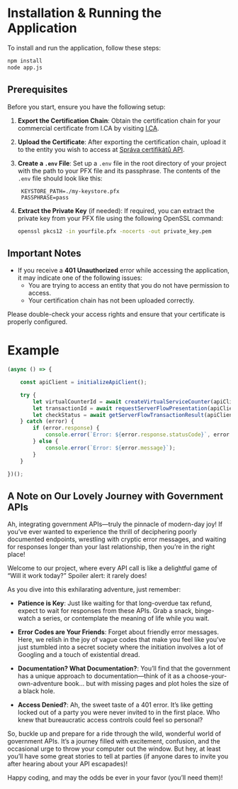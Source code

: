# Installation & Running the Application

To install and run the application, follow these steps:

```bash
npm install
node app.js
```

## Prerequisites

Before you start, ensure you have the following setup:

1. **Export the Certification Chain**: Obtain the certification chain for your commercial certificate from I.CA by visiting [I.CA](https://www.ica.cz/).
2. **Upload the Certificate**: After exporting the certification chain, upload it to the entity you wish to access at [Správa certifikátů API](https://sprava.edoklady.gov.cz/nastaveni).
3. **Create a `.env` File**: Set up a `.env` file in the root directory of your project with the path to your PFX file and its passphrase. The contents of the `.env` file should look like this:

   ```
    KEYSTORE_PATH=./my-keystore.pfx
    PASSPHRASE=pass
   ```

4. **Extract the Private Key** (if needed): If required, you can extract the private key from your PFX file using the following OpenSSL command:

   ```bash
   openssl pkcs12 -in yourfile.pfx -nocerts -out private_key.pem
   ```

## Important Notes

- If you receive a **401 Unauthorized** error while accessing the application, it may indicate one of the following issues:
  - You are trying to access an entity that you do not have permission to access.
  - Your certification chain has not been uploaded correctly.

Please double-check your access rights and ensure that your certificate is properly configured.


# Example

```javascript
(async () => {

    const apiClient = initializeApiClient();

    try {
        let virtualCounterId = await createVirtualServiceCounter(apiClient); // Create a Counter, which you may need just one
        let transactionId = await requestServerFlowPresentation(apiClient, virtualCounterId); // Create new Transaction for each auth request
        let checkStatus = await getServerFlowTransactionResult(apiClient, transactionId);
    } catch (error) {
        if (error.response) {
            console.error(`Error: ${error.response.statusCode}`, error.response.body);
        } else {
            console.error(`Error: ${error.message}`);
        }                                                                                                                                                                                                                                                
    }

})();
```


## A Note on Our Lovely Journey with Government APIs

Ah, integrating government APIs—truly the pinnacle of modern-day joy! If you’ve ever wanted to experience the thrill of deciphering poorly documented endpoints, wrestling with cryptic error messages, and waiting for responses longer than your last relationship, then you’re in the right place!

Welcome to our project, where every API call is like a delightful game of “Will it work today?” Spoiler alert: it rarely does! 

As you dive into this exhilarating adventure, just remember:

- **Patience is Key**: Just like waiting for that long-overdue tax refund, expect to wait for responses from these APIs. Grab a snack, binge-watch a series, or contemplate the meaning of life while you wait.

- **Error Codes are Your Friends**: Forget about friendly error messages. Here, we relish in the joy of vague codes that make you feel like you’ve just stumbled into a secret society where the initiation involves a lot of Googling and a touch of existential dread.

- **Documentation? What Documentation?**: You’ll find that the government has a unique approach to documentation—think of it as a choose-your-own-adventure book... but with missing pages and plot holes the size of a black hole.

- **Access Denied?**: Ah, the sweet taste of a 401 error. It’s like getting locked out of a party you were never invited to in the first place. Who knew that bureaucratic access controls could feel so personal?

So, buckle up and prepare for a ride through the wild, wonderful world of government APIs. It’s a journey filled with excitement, confusion, and the occasional urge to throw your computer out the window. But hey, at least you’ll have some great stories to tell at parties (if anyone dares to invite you after hearing about your API escapades)!

Happy coding, and may the odds be ever in your favor (you’ll need them)!
